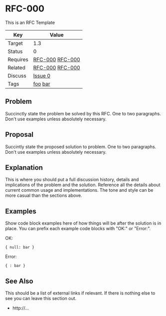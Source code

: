 RFC-000
=======

This is an RFC Template


| Key | Value |
| --- | --- |
| Target | 1.3 |
| Status | 0 |
| Requires | [RFC-000](RFC-000.md) [RFC-000](RFC-000.md) |
| Related | [RFC-000](RFC-000.md) [RFC-000](RFC-000.md) |
| Discuss | [Issue 0](../../issues/0) |
| Tags | [foo]() [bar]() |


## Problem

Succinctly state the problem be solved by this RFC.
One to two paragraphs.
Don't use examples unless absolutely necessary.


## Proposal

Succintly state the proposed solution to problem.
One to two paragraphs.
Don't use examples unless absolutely necessary.


## Explanation

This is where you should put a full discussion history, details and implications of the problem and the solution.
Reference all the details about current common usage and implementations.
The tone and style can be more casual than the sections above.


## Examples

Show code block examples here of how things will be after the solution is in place.
You can prefix each example code blocks with "OK:" or "Error:".

OK:
```
{ null: bar }
```

Error:
```
{ : bar }
```


## See Also

This should be a list of external links if relevant.
If there is nothing else to see you can leave this section out.

* http://...

